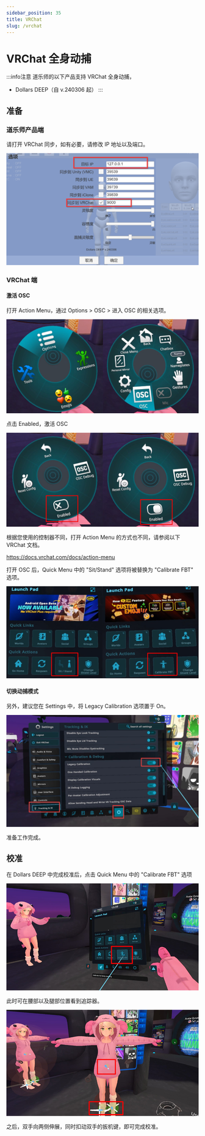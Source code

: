 ```yaml
---
sidebar_position: 35
title: VRChat
slug: /vrchat
---
```


# VRChat 全身动捕

:::info注意
道乐师的以下产品支持 VRChat 全身动捕，

- Dollars DEEP（自 v.240306 起）
:::

## 准备

### 道乐师产品端

请打开 VRChat 同步，如有必要，请修改 IP 地址以及端口。

![](../img/2024_03_07_14_31_08-Dollars_DEEP.png)

### VRChat 端

#### 激活 OSC

打开 Action Menu，通过 Options > OSC > 进入 OSC 的相关选项。

![](../img/osc-option1.png)

点击 Enabled，激活 OSC

![](../img/osc-option2.png)

根据您使用的控制器不同，打开 Action Menu 的方式也不同，请参阅以下 VRChat 文档。

https://docs.vrchat.com/docs/action-menu

打开 OSC 后，Quick Menu 中的 "Sit/Stand" 选项将被替换为 "Calibrate FBT" 选项。

![](../img/osc-option3.png)

#### 切换动捕模式

另外，建议您在 Settings 中，将 Legacy Calibration 选项置于 On。

![](../img/osc-option4.png)

准备工作完成。

## 校准

在 Dollars DEEP 中完成校准后，点击 Quick Menu 中的 "Calibrate FBT" 选项

![](../img/osc1.png)

此时可在腰部以及腿部位置看到追踪器。

![](../img/osc2.png)

之后，双手向两侧伸展，同时扣动双手的扳机键，即可完成校准。
